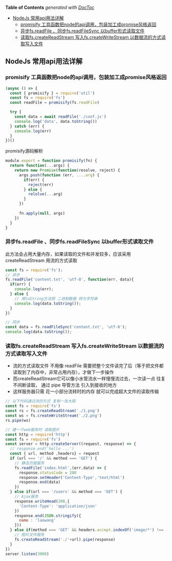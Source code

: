 <!-- START doctoc generated TOC please keep comment here to allow auto update -->
<!-- DON'T EDIT THIS SECTION, INSTEAD RE-RUN doctoc TO UPDATE -->
**Table of Contents**  *generated with [DocToc](https://github.com/thlorenz/doctoc)*

- [NodeJs 常用api用法详解](#nodejs-%E5%B8%B8%E7%94%A8api%E7%94%A8%E6%B3%95%E8%AF%A6%E8%A7%A3)
  - [promisify 工具函数把node的api调用，包装加工成promise风格返回](#promisify-%E5%B7%A5%E5%85%B7%E5%87%BD%E6%95%B0%E6%8A%8Anode%E7%9A%84api%E8%B0%83%E7%94%A8%E5%8C%85%E8%A3%85%E5%8A%A0%E5%B7%A5%E6%88%90promise%E9%A3%8E%E6%A0%BC%E8%BF%94%E5%9B%9E)
  - [异步fs.readFile 、同步fs.readFileSync 以buffer形式读取文件](#%E5%BC%82%E6%AD%A5fsreadfile-%E5%90%8C%E6%AD%A5fsreadfilesync-%E4%BB%A5buffer%E5%BD%A2%E5%BC%8F%E8%AF%BB%E5%8F%96%E6%96%87%E4%BB%B6)
  - [读取fs.createReadStream  写入fs.createWriteStream 以数据流的方式读取写入文件](#%E8%AF%BB%E5%8F%96fscreatereadstream--%E5%86%99%E5%85%A5fscreatewritestream-%E4%BB%A5%E6%95%B0%E6%8D%AE%E6%B5%81%E7%9A%84%E6%96%B9%E5%BC%8F%E8%AF%BB%E5%8F%96%E5%86%99%E5%85%A5%E6%96%87%E4%BB%B6)

<!-- END doctoc generated TOC please keep comment here to allow auto update -->

<!--
 * @Author: mrzou
 * @Date: 2021-07-18 21:36:38
 * @LastEditors: mrzou
 * @LastEditTime: 2021-07-18 23:21:24
 * @Description: file content
-->
## NodeJs 常用api用法详解

### promisify 工具函数把node的api调用，包装加工成promise风格返回
```js
(async () => {
  const { promisify } = require('util')
  const fs = require('fs')
  const readFile = promisify(fs.readFile)

  try {
    const data = await readFile('./conf.js')
    console.log('data', data.toString())
  } catch (err) {
    console.log(err)
  }
})()
```
promisify源码解析
```js
module.export = function promisify(fn) {
  return function(...args) {
    return new Promise(function(resolve, reject) {
      args.push(function (err, ....arg) {
        if(err) {
          reject(err)
        } else {
          relolve(...arg)
        }
      })
      
      fn.apply(null, args)
    })
  }
}
```
### 异步fs.readFile 、同步fs.readFileSync 以buffer形式读取文件
此方法会占用大量内存，如果读取的文件和并发较多，应该采用 createReadStream 用流的方式读取
```js
const fs = require('fs');
// 异步
fs.readFile('content.txt', 'utf-8', function(err, data){
  if(err) {
    console.log(err);
  } else {
    // 用toString方法把 二进制数据 转为字符串
    console.log(data.toString());
  }
})

// 同步
const data = fs.readFileSync('content.txt', 'utf-8');
console.log(data.toString());
```
### 读取fs.createReadStream  写入fs.createWriteStream 以数据流的方式读取写入文件
- 流的方式读取文件 不用像 readFile 需要把整个文件读完了后（等于把文件都读取到了内存中，非常占用内存），才做下一步操作
- 而createReadStream它可以像小水管流水一样慢慢流过去，一次读一点 往复不间断读取， 通过 pipe 导管方法 引入到接收的地方
- 这样服务器只需 花一小部分流转时的内存 就可以完成超大文件的读取传输
```js
// 以下代码通过流的方式 复制一张大图
const fs = require('fs')
const rs = fs.createReadStream('./1.png')
const ws = fs.createWriteStream('./2.png')
rs.pipe(ws)

// 建一个web服务时 读取图片
const http = require('http')
const fs = require('fs')
const server = http.createServer((request, response) => {
  // response.end('hello ...')
  const { url, method ,headers} = request
  if (url === '/' && method === 'GET') {
    // 静态页面服务
    fs.readFile('index.html',(err,data) => {
      response.statusCode = 200
      response.setHeader('Content-Type','text/html')
      response.end(data)
    })
  } else if(url === '/users' && method === 'GET') {
    // Ajax服务
    response.writeHead(200,{
      'Content-Type': 'application/json'
    })
    response.end(JSON.stringify({
      name : 'laowang'
    }))
  } else if(method === 'GET' && headers.accept.indexOf('image/*') !== -1){
    // 图片文件服务
    fs.createReadStream('./'+url).pipe(response)
  }
})
server.listen(3000)
```
